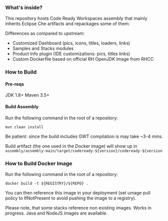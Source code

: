 ### What's inside?

This repository hosts Code Ready Workspaces assembly that mainly inherits Eclipse Che artifacts and repackages some of them:

Differences as compared to upstream:

* Customized Dashboard (pics, icons, titles, loaders, links)
* Samples and Stacks modules
* Product Info plugin (IDE customizations: pics, titles links)
* Custom Dockerfile based on official RH OpenJDK image from RHCC


### How to Build

#### Pre-reqs

JDK 1.8+
Maven 3.5+

#### Build Assembly

Run the following command in the root of a repository:

```
mvn clean install
```
Be patient: since the build includes GWT compilation is may take ~3-4 mins.

Build artifact (the one used in the Docker image) will show up in `assembly/assembly-main/target/codeready-${version}/codeready-${version`


### How to Build Docker Image

Run the following command in the root of a repository:

```
docker build -t ${REGISTRY}/${REPO} .
```

You can then reference this image in your deployment (set umage pull policy to IfNotPresent to avoid pushing the image to a registry).

Please note, that some stacks reference non existing images. Works in progress. Java and NodeJS images are available.